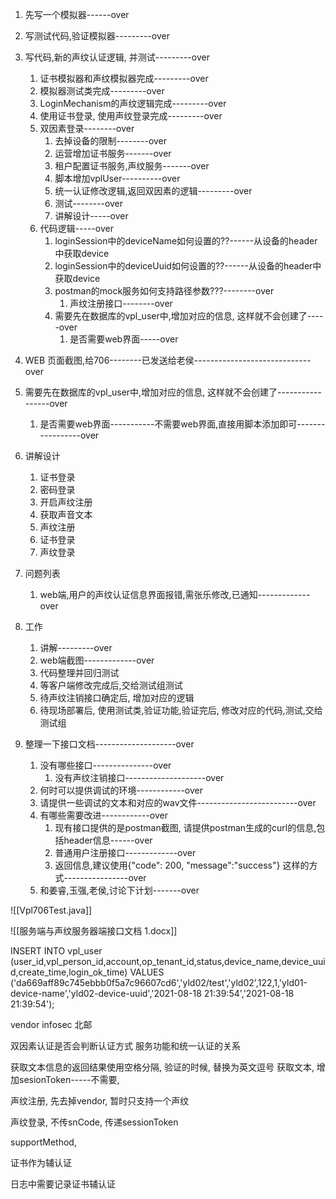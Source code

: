 1. 先写一个模拟器------over
2. 写测试代码,验证模拟器---------over
3. 写代码,新的声纹认证逻辑, 并测试---------over
	1. 证书模拟器和声纹模拟器完成---------over
	2. 模拟器测试类完成---------over
	3. LoginMechanism的声纹逻辑完成---------over
	4. 使用证书登录, 使用声纹登录完成---------over
	5. 双因素登录--------over
		1. 去掉设备的限制--------over
		2. 运营增加证书服务-------over
		3. 租户配置证书服务,声纹服务-------over
		4. 脚本增加vplUser----------over
		5. 统一认证修改逻辑,返回双因素的逻辑---------over
		6. 测试--------over
		7. 讲解设计-----over
	6. 代码逻辑-----over
		1. loginSession中的deviceName如何设置的??------从设备的header中获取device
		2. loginSession中的deviceUuid如何设置的??------从设备的header中获取device
		3. postman的mock服务如何支持路径参数???--------over
			1. 声纹注册接口--------over
		4. 需要先在数据库的vpl_user中,增加对应的信息, 这样就不会创建了-----over
			1. 是否需要web界面-----over

1. WEB 页面截图,给706--------已发送给老侯-----------------------------over
2. 需要先在数据库的vpl_user中,增加对应的信息, 这样就不会创建了-----------------over
	1. 是否需要web界面-----------不需要web界面,直接用脚本添加即可-----------------over
3. 讲解设计
	1. 证书登录
	2. 密码登录
	3. 开启声纹注册
	4. 获取声音文本
	5. 声纹注册
	6. 证书登录
	7. 声纹登录
4. 问题列表
	1. web端,用户的声纹认证信息界面报错,需张乐修改,已通知-------------over
5. 工作
	1. 讲解---------over
	2. web端截图-------------over
	3. 代码整理并回归测试
	4. 等客户端修改完成后,交给测试组测试
	5. 待声纹注销接口确定后, 增加对应的逻辑
	6. 待现场部署后, 使用测试类,验证功能,验证完后, 修改对应的代码,测试,交给测试组

1. 整理一下接口文档--------------------over
	1. 没有哪些接口---------------over
		1. 没有声纹注销接口--------------------over
	2. 何时可以提供调试的环境------------over
	3. 请提供一些调试的文本和对应的wav文件-------------------------over
	4. 有哪些需要改进------------over
		1. 现有接口提供的是postman截图, 请提供postman生成的curl的信息,包括header信息------over
		2. 普通用户注册接口-------------over
		3. 返回信息,建议使用{"code": 200, "message":"success"} 这样的方式----------------over
	5. 和姜睿,玉强,老侯,讨论下计划-------over

![[Vpl706Test.java]]

![[服务端与声纹服务器端接口文档 1.docx]]


INSERT INTO vpl_user (user_id,vpl_person_id,account,op_tenant_id,status,device_name,device_uuid,create_time,login_ok_time) VALUES
	 ('da669aff89c745ebbb0f5a7c96607cd6','yld02/test','yld02',122,1,'yld01-device-name','yld02-device-uuid','2021-08-18 21:39:54','2021-08-18 21:39:54');


vendor infosec 北邮

双因素认证是否会判断认证方式
服务功能和统一认证的关系

获取文本信息的返回结果使用空格分隔, 验证的时候, 替换为英文逗号
获取文本, 增加sesionToken-----不需要,

声纹注册, 先去掉vendor, 暂时只支持一个声纹

声纹登录, 不传snCode, 传递sessionToken

supportMethod, 

证书作为辅认证

日志中需要记录证书辅认证
